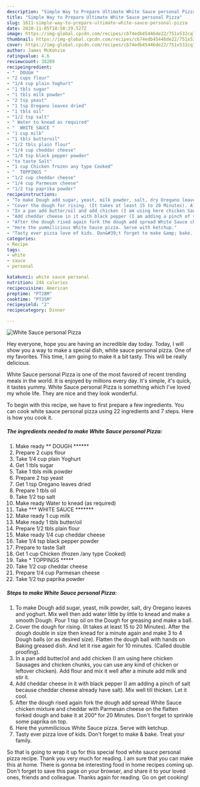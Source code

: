 ```yaml
---
description: "Simple Way to Prepare Ultimate White Sauce personal Pizza"
title: "Simple Way to Prepare Ultimate White Sauce personal Pizza"
slug: 1611-simple-way-to-prepare-ultimate-white-sauce-personal-pizza
date: 2020-11-05T18:58:29.527Z
image: https://img-global.cpcdn.com/recipes/cb74edb45446de22/751x532cq70/white-sauce-personal-pizza-recipe-main-photo.jpg
thumbnail: https://img-global.cpcdn.com/recipes/cb74edb45446de22/751x532cq70/white-sauce-personal-pizza-recipe-main-photo.jpg
cover: https://img-global.cpcdn.com/recipes/cb74edb45446de22/751x532cq70/white-sauce-personal-pizza-recipe-main-photo.jpg
author: James McKenzie
ratingvalue: 4.6
reviewcount: 38209
recipeingredient:
- "  DOUGH "
- "2 cups flour"
- "1/4 cup plain Yoghurt"
- "1 tbls sugar"
- "1 tbls milk powder"
- "2 tsp yeast"
- "1 tsp Oregano leaves dried"
- "1 tbls oil"
- "1/2 tsp salt"
- " Water to knead as required"
- "  WHITE SAUCE "
- "1 cup milk"
- "1 tbls butteroil"
- "1/2 tbls plain flour"
- "1/4 cup cheddar cheese"
- "1/4 tsp black pepper powder"
- "to taste Salt"
- "1 cup Chicken frozen any type Cooked"
- "  TOPPINGS "
- "1/2 cup cheddar cheese"
- "1/4 cup Parmesan cheese"
- "1/2 tsp paprika powder"
recipeinstructions:
- "To make Dough add sugar, yeast, milk powder, salt, dry Oregano leaves and yoghurt. Mix well then add water little by little to knead and make a smooth Dough. Pour 1 tsp oil on the Dough for greasing and make a ball."
- "Cover the dough for rising. (It takes at least 15 to 20 Minutes). After the dough double in size then knead for a minute again and make 3 to 4 Dough balls (or as desired size). Flatten the dough ball with hands on Baking greased dish. And let it rise again for 10 minutes. (Called double proofing)."
- "In a pan add butter/oil and add chicken (I am using here chicken Sausages and chicken chunks, you can use any kind of chicken or leftover chicken). Add flour and mix it well after a minute add milk and stir it."
- "Add cheddar cheese in it with black pepper (I am adding a pinch of salt because cheddar cheese already have salt). Mix well till thicken. Let it cool."
- "After the dough rised again fork the dough add spread White Sauce chicken mixture and cheddar with Parmesan cheese on the flatten forked dough and bake it at 200° for 20 Minutes. Don&#39;t forget to sprinkle some paprika on top."
- "Here the yummilicious White Sauce pizza. Serve with ketchup."
- "Tasty ever pizza love of kids. Don&#39;t forget to make &amp; bake. Treat your family."
categories:
- Recipe
tags:
- white
- sauce
- personal

katakunci: white sauce personal 
nutrition: 244 calories
recipecuisine: American
preptime: "PT28M"
cooktime: "PT35M"
recipeyield: "2"
recipecategory: Dinner

---
```



![White Sauce personal Pizza](https://img-global.cpcdn.com/recipes/cb74edb45446de22/751x532cq70/white-sauce-personal-pizza-recipe-main-photo.jpg)

Hey everyone, hope you are having an incredible day today. Today, I will show you a way to make a special dish, white sauce personal pizza. One of my favorites. This time, I am going to make it a bit tasty. This will be really delicious.



White Sauce personal Pizza is one of the most favored of recent trending meals in the world. It is enjoyed by millions every day. It's simple, it's quick, it tastes yummy. White Sauce personal Pizza is something which I've loved my whole life. They are nice and they look wonderful.


To begin with this recipe, we have to first prepare a few ingredients. You can cook white sauce personal pizza using 22 ingredients and 7 steps. Here is how you cook it.

<!--inarticleads1-->

##### The ingredients needed to make White Sauce personal Pizza:

1. Make ready  ** DOUGH ******
1. Prepare 2 cups flour
1. Take 1/4 cup plain Yoghurt
1. Get 1 tbls sugar
1. Take 1 tbls milk powder
1. Prepare 2 tsp yeast
1. Get 1 tsp Oregano leaves dried
1. Prepare 1 tbls oil
1. Take 1/2 tsp salt
1. Make ready  Water to knead (as required)
1. Take  *** WHITE SAUCE *******
1. Make ready 1 cup milk
1. Make ready 1 tbls butter/oil
1. Prepare 1/2 tbls plain flour
1. Make ready 1/4 cup cheddar cheese
1. Take 1/4 tsp black pepper powder
1. Prepare to taste Salt
1. Get 1 cup Chicken (frozen /any type Cooked)
1. Take  * TOPPINGS *****
1. Take 1/2 cup cheddar cheese
1. Prepare 1/4 cup Parmesan cheese
1. Take 1/2 tsp paprika powder




<!--inarticleads2-->

##### Steps to make White Sauce personal Pizza:

1. To make Dough add sugar, yeast, milk powder, salt, dry Oregano leaves and yoghurt. Mix well then add water little by little to knead and make a smooth Dough. Pour 1 tsp oil on the Dough for greasing and make a ball.
1. Cover the dough for rising. (It takes at least 15 to 20 Minutes). After the dough double in size then knead for a minute again and make 3 to 4 Dough balls (or as desired size). Flatten the dough ball with hands on Baking greased dish. And let it rise again for 10 minutes. (Called double proofing).
1. In a pan add butter/oil and add chicken (I am using here chicken Sausages and chicken chunks, you can use any kind of chicken or leftover chicken). Add flour and mix it well after a minute add milk and stir it.
1. Add cheddar cheese in it with black pepper (I am adding a pinch of salt because cheddar cheese already have salt). Mix well till thicken. Let it cool.
1. After the dough rised again fork the dough add spread White Sauce chicken mixture and cheddar with Parmesan cheese on the flatten forked dough and bake it at 200° for 20 Minutes. Don&#39;t forget to sprinkle some paprika on top.
1. Here the yummilicious White Sauce pizza. Serve with ketchup.
1. Tasty ever pizza love of kids. Don&#39;t forget to make &amp; bake. Treat your family.




So that is going to wrap it up for this special food white sauce personal pizza recipe. Thank you very much for reading. I am sure that you can make this at home. There is gonna be interesting food in home recipes coming up. Don't forget to save this page on your browser, and share it to your loved ones, friends and colleague. Thanks again for reading. Go on get cooking!

